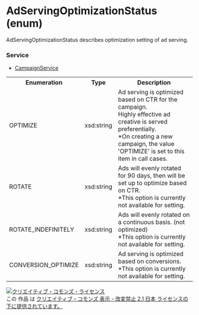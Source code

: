 # AdServingOptimizationStatus (enum)
AdServingOptimizationStatus describes optimization setting of ad serving.
### Service
+ [CampaignService](../services/CampaignService.md)

<table>
 <tr>
  <th>Enumeration </th>
  <th>Type</th>
  <th>Description</th>
 <tr>
  <td>OPTIMIZE</td>
  <td>xsd:string</td>
  <td>Ad serving is optimized based on CTR for the campaign. <br>Highly effective ad creative is served preferentially.<br>*On creating a new campaign, the value 'OPTIMIZE' is set to this item in call cases.</td>
 </tr>
 <tr>
  <td>ROTATE</td>
  <td>xsd:string</td>
  <td>Ads will evenly rotated for 90 days, then will be set up to optimize based on CTR.<br>*This option is currently not available for setting.</td>
 </tr>
 <tr>
  <td>ROTATE_INDEFINITELY</td>
  <td>xsd:string</td>
  <td>Ads will evenly rotated on a continuous basis. (not optimized)<br>*This option is currently not available for setting.</td>
 </tr>
 <tr>
  <td>CONVERSION_OPTIMIZE</td>
  <td>xsd:string</td>
  <td>Ad serving is optimized based on conversions.<br>*This option is currently not available for setting.</td>
 </tr>
</table>

<a rel="license" href="http://creativecommons.org/licenses/by-nd/2.1/jp/"><img alt="クリエイティブ・コモンズ・ライセンス" style="border-width:0" src="https://i.creativecommons.org/l/by-nd/2.1/jp/88x31.png" /></a><br />この 作品 は <a rel="license" href="http://creativecommons.org/licenses/by-nd/2.1/jp/">クリエイティブ・コモンズ 表示 - 改変禁止 2.1 日本 ライセンスの下に提供されています。</a>
